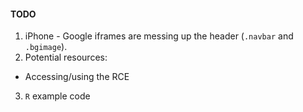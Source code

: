 #### TODO

1. iPhone - Google iframes are messing up the header (`.navbar` and `.bgimage`).
2. Potential resources:
* Accessing/using the RCE
3. `R` example code

